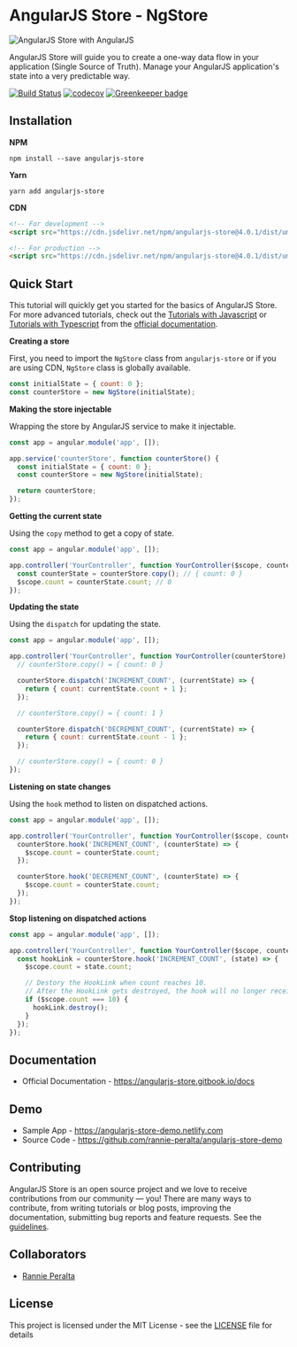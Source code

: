 # AngularJS Store - NgStore

![AngularJS Store with AngularJS](./images/favicon-with-angularjs.png)

AngularJS Store will guide you to create a one-way data flow in your application (Single Source of Truth). Manage your AngularJS application's state into a very predictable way.

[![Build Status](https://travis-ci.com/rannie-peralta/angularjs-store.svg?branch=master)](https://travis-ci.com/rannie-peralta/angularjs-store)
[![codecov](https://codecov.io/gh/rannie-peralta/angularjs-store/branch/develop/graph/badge.svg)](https://codecov.io/gh/rannie-peralta/angularjs-store)
[![Greenkeeper badge](https://badges.greenkeeper.io/rannie-peralta/angularjs-store.svg)](https://greenkeeper.io/)

## Installation

**NPM**

```
npm install --save angularjs-store
```

**Yarn**

```
yarn add angularjs-store
```

**CDN**

```html
<!-- For development -->
<script src="https://cdn.jsdelivr.net/npm/angularjs-store@4.0.1/dist/umd/angularjs-store.js"></script>

<!-- For production -->
<script src="https://cdn.jsdelivr.net/npm/angularjs-store@4.0.1/dist/umd/angularjs-store.min.js"></script>
```

## Quick Start

This tutorial will quickly get you started for the basics of AngularJS Store.
For more advanced tutorials, check out the [Tutorials with Javascript](https://angularjs-store.gitbook.io/docs/tutorials-with-javascript) or [Tutorials with Typescript](https://angularjs-store.gitbook.io/docs/tutorials-with-typescript) from the [official documentation](https://angularjs-store.gitbook.io/docs).

**Creating a store**

First, you need to import the `NgStore` class from `angularjs-store` or if you are using CDN, `NgStore` class is globally available.

```javascript
const initialState = { count: 0 };
const counterStore = new NgStore(initialState);
```

**Making the store injectable**

Wrapping the store by AngularJS service to make it injectable.

```javascript
const app = angular.module('app', []);

app.service('counterStore', function counterStore() {
  const initialState = { count: 0 };
  const counterStore = new NgStore(initialState);

  return counterStore;
});
```

**Getting the current state**

Using the `copy` method to get a copy of state.

```javascript
const app = angular.module('app', []);

app.controller('YourController', function YourController($scope, counterStore) {
  const counterState = counterStore.copy(); // { count: 0 }
  $scope.count = counterState.count; // 0
});
```

**Updating the state**

Using the `dispatch` for updating the state.

```javascript
const app = angular.module('app', []);

app.controller('YourController', function YourController(counterStore) {
  // counterStore.copy() = { count: 0 }

  counterStore.dispatch('INCREMENT_COUNT', (currentState) => {
    return { count: currentState.count + 1 };
  });

  // counterStore.copy() = { count: 1 }

  counterStore.dispatch('DECREMENT_COUNT', (currentState) => {
    return { count: currentState.count - 1 };
  });

  // counterStore.copy() = { count: 0 }
});
```

**Listening on state changes**

Using the `hook` method to listen on dispatched actions.

```javascript
const app = angular.module('app', []);

app.controller('YourController', function YourController($scope, counterStore) {
  counterStore.hook('INCREMENT_COUNT', (counterState) => {
    $scope.count = counterState.count;
  });

  counterStore.hook('DECREMENT_COUNT', (counterState) => {
    $scope.count = counterState.count;
  });
});
```

**Stop listening on dispatched actions**

```javascript
const app = angular.module('app', []);

app.controller('YourController', function YourController($scope, counterStore) {
  const hookLink = counterStore.hook('INCREMENT_COUNT', (state) => {
    $scope.count = state.count;

    // Destory the HookLink when count reaches 10.
    // After the HookLink gets destroyed, the hook will no longer receive any dispatched actions.
    if ($scope.count === 10) {
      hookLink.destroy();
    }
  });
});
```

## Documentation

- Official Documentation - https://angularjs-store.gitbook.io/docs

## Demo

- Sample App - https://angularjs-store-demo.netlify.com
- Source Code - https://github.com/rannie-peralta/angularjs-store-demo

## Contributing

AngularJS Store is an open source project and we love to receive contributions from our community — you! There are many ways to contribute, from writing tutorials or blog posts, improving the documentation, submitting bug reports and feature requests. See the [guidelines](CONTRIBUTING).

## Collaborators

- [Rannie Peralta](https://github.com/rannie-peralta)

## License

This project is licensed under the MIT License - see the [LICENSE](LICENSE) file for details
